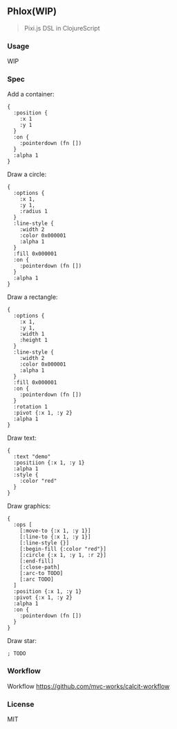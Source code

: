 
Phlox(WIP)
----

> Pixi.js DSL in ClojureScript

### Usage

WIP

### Spec

Add a container:

```edn
{
  :position {
    :x 1
    :y 1
  }
  :on {
    :pointerdown (fn [])
  }
  :alpha 1
}
```

Draw a circle:

```edn
{
  :options {
    :x 1,
    :y 1,
    :radius 1
  }
  :line-style {
    :width 2
    :color 0x000001
    :alpha 1
  }
  :fill 0x000001
  :on {
    :pointerdown (fn [])
  }
  :alpha 1
}
```

Draw a rectangle:

```edn
{
  :options {
    :x 1,
    :y 1,
    :width 1
    :height 1
  }
  :line-style {
    :width 2
    :color 0x000001
    :alpha 1
  }
  :fill 0x000001
  :on {
    :pointerdown (fn [])
  }
  :rotation 1
  :pivot {:x 1, :y 2}
  :alpha 1
}
```

Draw text:

```edn
{
  :text "demo"
  :positiion {:x 1, :y 1}
  :alpha 1
  :style {
    :color "red"
  }
}
```

Draw graphics:

```edn
{
  :ops [
    [:move-to {:x 1, :y 1}]
    [:line-to {:x 1, :y 1}]
    [:line-style {}]
    [:begin-fill {:color "red"}]
    [:circle {:x 1, :y 1, :r 2}]
    [:end-fill]
    [:close-path]
    [:arc-to TODO]
    [:arc TODO]
  ]
  :position {:x 1, :y 1}
  :pivot {:x 1, :y 2}
  :alpha 1
  :on {
    :pointerdown (fn [])
  }
}
```

Draw star:

```edn
; TODO
```

### Workflow

Workflow https://github.com/mvc-works/calcit-workflow

### License

MIT
